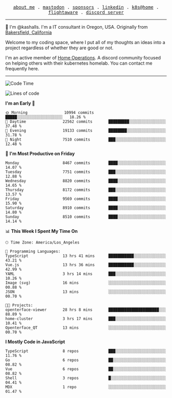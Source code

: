 <p align="center">
  <samp>
    <a href="https://jordanjones.org/">about me</a> .
    <a rel="me" href="https://mastodon.social/@kashall">mastodon</a> .
    <a href="https://github.com/sponsors/kashalls">sponsors</a> .
    <a href="https://linkedin.com/in/jordpjones">linkedin</a> .
    <a href="https://github.com/kashalls/home-cluster">k8s@home</a> .
    <a href="https://flightaware.com/adsb/stats/user/kashalls">flightaware</a> .
    <a href="https://discord.gg/V2WrCfqba9">discord server</a>
  </samp>
</p>

----------------------------------------------------------------

:wave: I'm @kashalls. I'm a IT consultant in Oregon, USA. Originally from [Bakersfield, California](https://maps.app.goo.gl/QQMtywTWghpXB6Tu6)

Welcome to my coding space, where I put all of my thoughts an ideas into a project regardless of whether they are good or not.

I'm an active member of [Home Operations](https://discord.gg/home-operations). A discord community focused on helping others with their kubernetes homelab. You can contact me frequently here.

----------------------------------------------------------------
<!--START_SECTION:waka-->
![Code Time](http://img.shields.io/badge/Code%20Time-2%2C120%20hrs%2030%20mins-blue)

![Lines of code](https://img.shields.io/badge/From%20Hello%20World%20I%27ve%20Written-10.2%20million%20lines%20of%20code-blue)

**I'm an Early 🐤** 

```text
🌞 Morning                10994 commits       █████░░░░░░░░░░░░░░░░░░░░   18.26 % 
🌆 Daytime                22562 commits       █████████░░░░░░░░░░░░░░░░   37.48 % 
🌃 Evening                19133 commits       ████████░░░░░░░░░░░░░░░░░   31.78 % 
🌙 Night                  7510 commits        ███░░░░░░░░░░░░░░░░░░░░░░   12.48 % 
```
📅 **I'm Most Productive on Friday** 

```text
Monday                   8467 commits        ████░░░░░░░░░░░░░░░░░░░░░   14.07 % 
Tuesday                  7751 commits        ███░░░░░░░░░░░░░░░░░░░░░░   12.88 % 
Wednesday                8820 commits        ████░░░░░░░░░░░░░░░░░░░░░   14.65 % 
Thursday                 8172 commits        ███░░░░░░░░░░░░░░░░░░░░░░   13.57 % 
Friday                   9569 commits        ████░░░░░░░░░░░░░░░░░░░░░   15.90 % 
Saturday                 8910 commits        ████░░░░░░░░░░░░░░░░░░░░░   14.80 % 
Sunday                   8510 commits        ████░░░░░░░░░░░░░░░░░░░░░   14.14 % 
```


📊 **This Week I Spent My Time On** 

```text
🕑︎ Time Zone: America/Los_Angeles

💬 Programming Languages: 
TypeScript               13 hrs 41 mins      ███████████░░░░░░░░░░░░░░   43.21 % 
Vue.js                   13 hrs 36 mins      ███████████░░░░░░░░░░░░░░   42.99 % 
YAML                     3 hrs 14 mins       ███░░░░░░░░░░░░░░░░░░░░░░   10.26 % 
Image (svg)              16 mins             ░░░░░░░░░░░░░░░░░░░░░░░░░   00.88 % 
JSON                     13 mins             ░░░░░░░░░░░░░░░░░░░░░░░░░   00.70 % 

🐱‍💻 Projects: 
openterface-viewer       28 hrs 8 mins       ██████████████████████░░░   88.89 % 
home-cluster             3 hrs 17 mins       ███░░░░░░░░░░░░░░░░░░░░░░   10.41 % 
Openterface_QT           13 mins             ░░░░░░░░░░░░░░░░░░░░░░░░░   00.70 % 
```

**I Mostly Code in JavaScript** 

```text
TypeScript               8 repos             ███░░░░░░░░░░░░░░░░░░░░░░   11.76 % 
Go                       6 repos             ██░░░░░░░░░░░░░░░░░░░░░░░   08.82 % 
Vue                      6 repos             ██░░░░░░░░░░░░░░░░░░░░░░░   08.82 % 
Shell                    3 repos             █░░░░░░░░░░░░░░░░░░░░░░░░   04.41 % 
MDX                      1 repo              ░░░░░░░░░░░░░░░░░░░░░░░░░   01.47 % 
```




<!--END_SECTION:waka-->